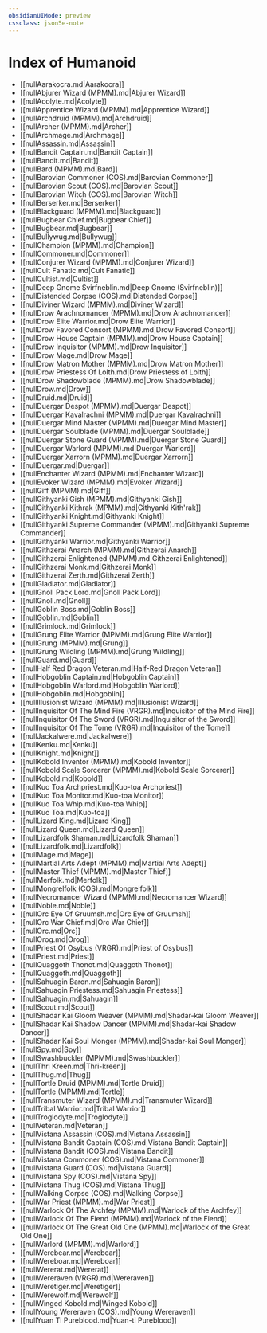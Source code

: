 ```yaml
---
obsidianUIMode: preview
cssclass: json5e-note
---
```

# Index of Humanoid

- [[nullAarakocra.md|Aarakocra]]
- [[nullAbjurer Wizard (MPMM).md|Abjurer Wizard]]
- [[nullAcolyte.md|Acolyte]]
- [[nullApprentice Wizard (MPMM).md|Apprentice Wizard]]
- [[nullArchdruid (MPMM).md|Archdruid]]
- [[nullArcher (MPMM).md|Archer]]
- [[nullArchmage.md|Archmage]]
- [[nullAssassin.md|Assassin]]
- [[nullBandit Captain.md|Bandit Captain]]
- [[nullBandit.md|Bandit]]
- [[nullBard (MPMM).md|Bard]]
- [[nullBarovian Commoner (COS).md|Barovian Commoner]]
- [[nullBarovian Scout (COS).md|Barovian Scout]]
- [[nullBarovian Witch (COS).md|Barovian Witch]]
- [[nullBerserker.md|Berserker]]
- [[nullBlackguard (MPMM).md|Blackguard]]
- [[nullBugbear Chief.md|Bugbear Chief]]
- [[nullBugbear.md|Bugbear]]
- [[nullBullywug.md|Bullywug]]
- [[nullChampion (MPMM).md|Champion]]
- [[nullCommoner.md|Commoner]]
- [[nullConjurer Wizard (MPMM).md|Conjurer Wizard]]
- [[nullCult Fanatic.md|Cult Fanatic]]
- [[nullCultist.md|Cultist]]
- [[nullDeep Gnome Svirfneblin.md|Deep Gnome (Svirfneblin)]]
- [[nullDistended Corpse (COS).md|Distended Corpse]]
- [[nullDiviner Wizard (MPMM).md|Diviner Wizard]]
- [[nullDrow Arachnomancer (MPMM).md|Drow Arachnomancer]]
- [[nullDrow Elite Warrior.md|Drow Elite Warrior]]
- [[nullDrow Favored Consort (MPMM).md|Drow Favored Consort]]
- [[nullDrow House Captain (MPMM).md|Drow House Captain]]
- [[nullDrow Inquisitor (MPMM).md|Drow Inquisitor]]
- [[nullDrow Mage.md|Drow Mage]]
- [[nullDrow Matron Mother (MPMM).md|Drow Matron Mother]]
- [[nullDrow Priestess Of Lolth.md|Drow Priestess of Lolth]]
- [[nullDrow Shadowblade (MPMM).md|Drow Shadowblade]]
- [[nullDrow.md|Drow]]
- [[nullDruid.md|Druid]]
- [[nullDuergar Despot (MPMM).md|Duergar Despot]]
- [[nullDuergar Kavalrachni (MPMM).md|Duergar Kavalrachni]]
- [[nullDuergar Mind Master (MPMM).md|Duergar Mind Master]]
- [[nullDuergar Soulblade (MPMM).md|Duergar Soulblade]]
- [[nullDuergar Stone Guard (MPMM).md|Duergar Stone Guard]]
- [[nullDuergar Warlord (MPMM).md|Duergar Warlord]]
- [[nullDuergar Xarrorn (MPMM).md|Duergar Xarrorn]]
- [[nullDuergar.md|Duergar]]
- [[nullEnchanter Wizard (MPMM).md|Enchanter Wizard]]
- [[nullEvoker Wizard (MPMM).md|Evoker Wizard]]
- [[nullGiff (MPMM).md|Giff]]
- [[nullGithyanki Gish (MPMM).md|Githyanki Gish]]
- [[nullGithyanki Kithrak (MPMM).md|Githyanki Kith'rak]]
- [[nullGithyanki Knight.md|Githyanki Knight]]
- [[nullGithyanki Supreme Commander (MPMM).md|Githyanki Supreme Commander]]
- [[nullGithyanki Warrior.md|Githyanki Warrior]]
- [[nullGithzerai Anarch (MPMM).md|Githzerai Anarch]]
- [[nullGithzerai Enlightened (MPMM).md|Githzerai Enlightened]]
- [[nullGithzerai Monk.md|Githzerai Monk]]
- [[nullGithzerai Zerth.md|Githzerai Zerth]]
- [[nullGladiator.md|Gladiator]]
- [[nullGnoll Pack Lord.md|Gnoll Pack Lord]]
- [[nullGnoll.md|Gnoll]]
- [[nullGoblin Boss.md|Goblin Boss]]
- [[nullGoblin.md|Goblin]]
- [[nullGrimlock.md|Grimlock]]
- [[nullGrung Elite Warrior (MPMM).md|Grung Elite Warrior]]
- [[nullGrung (MPMM).md|Grung]]
- [[nullGrung Wildling (MPMM).md|Grung Wildling]]
- [[nullGuard.md|Guard]]
- [[nullHalf Red Dragon Veteran.md|Half-Red Dragon Veteran]]
- [[nullHobgoblin Captain.md|Hobgoblin Captain]]
- [[nullHobgoblin Warlord.md|Hobgoblin Warlord]]
- [[nullHobgoblin.md|Hobgoblin]]
- [[nullIllusionist Wizard (MPMM).md|Illusionist Wizard]]
- [[nullInquisitor Of The Mind Fire (VRGR).md|Inquisitor of the Mind Fire]]
- [[nullInquisitor Of The Sword (VRGR).md|Inquisitor of the Sword]]
- [[nullInquisitor Of The Tome (VRGR).md|Inquisitor of the Tome]]
- [[nullJackalwere.md|Jackalwere]]
- [[nullKenku.md|Kenku]]
- [[nullKnight.md|Knight]]
- [[nullKobold Inventor (MPMM).md|Kobold Inventor]]
- [[nullKobold Scale Sorcerer (MPMM).md|Kobold Scale Sorcerer]]
- [[nullKobold.md|Kobold]]
- [[nullKuo Toa Archpriest.md|Kuo-toa Archpriest]]
- [[nullKuo Toa Monitor.md|Kuo-toa Monitor]]
- [[nullKuo Toa Whip.md|Kuo-toa Whip]]
- [[nullKuo Toa.md|Kuo-toa]]
- [[nullLizard King.md|Lizard King]]
- [[nullLizard Queen.md|Lizard Queen]]
- [[nullLizardfolk Shaman.md|Lizardfolk Shaman]]
- [[nullLizardfolk.md|Lizardfolk]]
- [[nullMage.md|Mage]]
- [[nullMartial Arts Adept (MPMM).md|Martial Arts Adept]]
- [[nullMaster Thief (MPMM).md|Master Thief]]
- [[nullMerfolk.md|Merfolk]]
- [[nullMongrelfolk (COS).md|Mongrelfolk]]
- [[nullNecromancer Wizard (MPMM).md|Necromancer Wizard]]
- [[nullNoble.md|Noble]]
- [[nullOrc Eye Of Gruumsh.md|Orc Eye of Gruumsh]]
- [[nullOrc War Chief.md|Orc War Chief]]
- [[nullOrc.md|Orc]]
- [[nullOrog.md|Orog]]
- [[nullPriest Of Osybus (VRGR).md|Priest of Osybus]]
- [[nullPriest.md|Priest]]
- [[nullQuaggoth Thonot.md|Quaggoth Thonot]]
- [[nullQuaggoth.md|Quaggoth]]
- [[nullSahuagin Baron.md|Sahuagin Baron]]
- [[nullSahuagin Priestess.md|Sahuagin Priestess]]
- [[nullSahuagin.md|Sahuagin]]
- [[nullScout.md|Scout]]
- [[nullShadar Kai Gloom Weaver (MPMM).md|Shadar-kai Gloom Weaver]]
- [[nullShadar Kai Shadow Dancer (MPMM).md|Shadar-kai Shadow Dancer]]
- [[nullShadar Kai Soul Monger (MPMM).md|Shadar-kai Soul Monger]]
- [[nullSpy.md|Spy]]
- [[nullSwashbuckler (MPMM).md|Swashbuckler]]
- [[nullThri Kreen.md|Thri-kreen]]
- [[nullThug.md|Thug]]
- [[nullTortle Druid (MPMM).md|Tortle Druid]]
- [[nullTortle (MPMM).md|Tortle]]
- [[nullTransmuter Wizard (MPMM).md|Transmuter Wizard]]
- [[nullTribal Warrior.md|Tribal Warrior]]
- [[nullTroglodyte.md|Troglodyte]]
- [[nullVeteran.md|Veteran]]
- [[nullVistana Assassin (COS).md|Vistana Assassin]]
- [[nullVistana Bandit Captain (COS).md|Vistana Bandit Captain]]
- [[nullVistana Bandit (COS).md|Vistana Bandit]]
- [[nullVistana Commoner (COS).md|Vistana Commoner]]
- [[nullVistana Guard (COS).md|Vistana Guard]]
- [[nullVistana Spy (COS).md|Vistana Spy]]
- [[nullVistana Thug (COS).md|Vistana Thug]]
- [[nullWalking Corpse (COS).md|Walking Corpse]]
- [[nullWar Priest (MPMM).md|War Priest]]
- [[nullWarlock Of The Archfey (MPMM).md|Warlock of the Archfey]]
- [[nullWarlock Of The Fiend (MPMM).md|Warlock of the Fiend]]
- [[nullWarlock Of The Great Old One (MPMM).md|Warlock of the Great Old One]]
- [[nullWarlord (MPMM).md|Warlord]]
- [[nullWerebear.md|Werebear]]
- [[nullWereboar.md|Wereboar]]
- [[nullWererat.md|Wererat]]
- [[nullWereraven (VRGR).md|Wereraven]]
- [[nullWeretiger.md|Weretiger]]
- [[nullWerewolf.md|Werewolf]]
- [[nullWinged Kobold.md|Winged Kobold]]
- [[nullYoung Wereraven (COS).md|Young Wereraven]]
- [[nullYuan Ti Pureblood.md|Yuan-ti Pureblood]]
